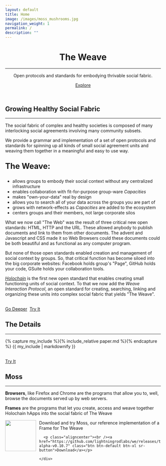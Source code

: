 ```yaml
---
layout: default
title: Home
image: /images/moss_mushrooms.jpg  
navigation_weight: 1
permalink: /
description: ""
---
```

<header>
  <div class="header-content">
    <div class="header-content-inner">
      <h1 class="home-heading">The Weave</h1>
      <hr style="margin-bottom: 1em;"/>
      <p class="header-text">Open protocols and standards for embodying thrivable social fabric.</p>
      <p><a href="#about" class="btn btn-primary btn-xl page-scroll">Explore</a></p>
    </div>
  </div>
</header>
<section class="bg-primary" id="about">
  <div class="container">
    <div class="row text-center">
      <h2 class="section-heading">Growing Healthy Social Fabric</h2>
      <hr class="light">
    </div>
    <div class="row text-left">
      <div class="col-lg-6 col-md-6">
        <p>The social fabric of complex and healthy societies is composed of many interlocking social agreements involving many community subsets.</p>
        <p> We provide a grammar and implementation of a set of open protocols and standards for spinning up all kinds of small social agreement units and weaving them together in a meaningful and easy to use way.</p>
        <p style="font-weight:bold; font-size:180%;">The Weave:</p><ul>
          <li class="text-faded">allows groups to embody their social context without any centralized infrastructure</li>
          <li>enables collaboration with fit-for-purpose group-ware <i>Capacities</i></li>
          <li class="text-faded">makes "own-your-data" real by design</li>
          <li>allows you to search all of your data across the groups you are part of</li>
          <li class="text-faded">grows with network-effects as <i>Capacities</i> are added to the ecosystem </li>
          <li>centers groups and their members, not large corporate silos</li>
        </ul>
      </div>
      <div class="col-lg-6 col-md-6">
        <div class="about-image"></div>
      </div>
      <div class="col-lg-6 col-md-6">
        <p >What we now call "The Web" was the result of three critical new open standards: HTML, HTTP and the URL.  These allowed anybody to publish documents and link to them from other documents.  The advent and Javascript and CSS made it so Web Browsers could these documents could be both beautiful and as functional as any computer program.  </p>
        <p> But none of those open standards enabled creation and management of social context by groups.  So, that critical function has become siloed into the big corporate websites:  Facebook holds group's "Page", GitHub holds your code, GSuite holds your collaboration tools.</p>
        <p ><a class="linkable" href="https://holochain.org"><i>Holochain</i></a> is the first new open standard that enables creating small functioning units of social context.  To that we now add the <i>Weave Interaction Protocol</i>, an open standard for creating, searching, linking and organizing these units into complex social fabric that yields "The Weave".</p>
      </div>
      <p class="aligncenter"><br /><a href="#deeper" class="btn btn-default btn-xl page-scroll sr-button">Go Deeper</a>
      &nbsp;<a href="#tryit" class="btn btn-default btn-xl page-scroll sr-button">Try It</a></p>
    </div>
  </div>
</section>
<section class="bg-dark" id="deeper">
  <div class="container">
    <div class="row text-center">
      <h2 class="section-heading">The Details</h2>
      <hr class="light">
    </div>
    <div class="row text-left">
      <div class="col-lg-10 col-md-10">
      {% capture my_include %}{% include_relative paper.md %}{% endcapture %}
      {{ my_include | markdownify }}
      </div>
      <p class="aligncenter"><br /><a href="#tryit" class="btn btn-default btn-xl page-scroll sr-button">Try It</a></p>
    </div>
  </div>
</section>

<section class="bg-primary" id="tryit">
  <div class="container">
    <div class="row text-center">
      <h2 class="section-heading">Moss</h2>
      <hr class="light">
    </div>
    <div class="row text-left">
      <div class="col-lg-4 col-md-4">
        <p><strong>Browsers</strong>, like Firefox and Chrome are the programs that allow you to, well, browse the documents served up by web servers.
        </p>
        <p><strong>Frames</strong> are the programs that let you create, access and weave together Holochain hApps into the social fabric of The Weave</p>
        <p><img style="width:100px;float:left;margin-right:10px;" src="/images/moss_icon.png"/> Download and try Moss, our reference implementation of a Frame for The Weave</p>
      </div>
      <div class="col-lg-8 col-md-8">
        <div class="screenshot-image"></div>
      </div>

      <p class="aligncenter"><br /><a href="https://github.com/lightningrodlabs/we/releases/tag/we-alpha-v0.10.7" class="btn btn-default btn-xl sr-button">Download</a></p>

    </div>
  </div>
</section>
